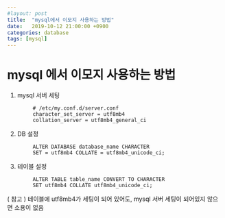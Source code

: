 ```yaml
---
#layout: post
title:  "mysql에서 이모지 사용하는 방법"
date:   2019-10-12 21:00:00 +0900
categories: database
tags: [mysql]
---
```


# mysql 에서 이모지 사용하는 방법

1.  mysql 서버 세팅
    
    ```
         # /etc/my.conf.d/server.conf
         character_set_server = utf8mb4
         collation_server = utf8mb4_general_ci
    ```
    
2.  DB 설정
    
    ```
         ALTER DATABASE database_name CHARACTER 
         SET = utf8mb4 COLLATE = utf8mb4_unicode_ci;
    ```
    
3.  테이블 설정
    
    ```
         ALTER TABLE table_name CONVERT TO CHARACTER 
         SET utf8mb4 COLLATE utf8mb4_unicode_ci;
    ```
    

( 참고 ) 테이블에 utf8mb4가 세팅이 되어 있어도, mysql 서버 세팅이 되어있지 않으면 소용이 없음